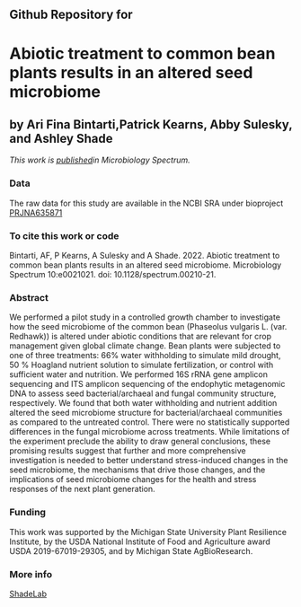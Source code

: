 ## Github Repository for
# Abiotic treatment to common bean plants results in an altered seed microbiome 
## by Ari Fina Bintarti,Patrick Kearns, Abby Sulesky, and Ashley Shade


<i>This work is [published](https://journals.asm.org/doi/10.1128/spectrum.00210-21)in Microbiology Spectrum.</i>


### Data
The raw data for this study are available in the NCBI SRA under bioproject [PRJNA635871](https://www.ncbi.nlm.nih.gov/bioproject/?term=PRJNA635871)


### To cite this work or code
Bintarti, AF, P Kearns, A Sulesky and A Shade.  2022.  Abiotic treatment to common bean plants results in an altered seed microbiome. Microbiology Spectrum 10:e0021021. doi: 10.1128/spectrum.00210-21. 


### Abstract
We performed a pilot study in a controlled growth chamber to investigate how the seed microbiome of the common bean (Phaseolus vulgaris L. (var. Redhawk)) is altered under abiotic conditions that are relevant for crop management given global climate change. Bean plants were subjected to one of three treatments: 66% water withholding to simulate mild drought, 50 % Hoagland nutrient solution to simulate fertilization, or control with sufficient water and nutrition. We performed 16S rRNA gene amplicon sequencing and ITS amplicon sequencing of the endophytic metagenomic DNA to assess seed bacterial/archaeal and fungal community structure, respectively. We found that both water withholding and nutrient addition altered the seed microbiome structure for bacterial/archaeal communities as compared to the untreated control. There were no statistically supported differences in the fungal microbiome across treatments. While limitations of the experiment preclude the ability to draw general conclusions, these promising results suggest that further and more comprehensive investigation is needed to better understand stress-induced changes in the seed microbiome, the mechanisms that drive those changes, and the implications of seed microbiome changes for the health and stress responses of the next plant generation.

### Funding
This work was supported by the Michigan State University Plant Resilience Institute, by the USDA National Institute of Food and Agriculture award USDA 2019-67019-29305, and by Michigan State AgBioResearch. 

### More info
[ShadeLab](http://ashley17061.wixsite.com/shadelab/home)
